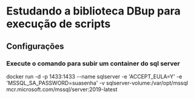 
# Estudando a biblioteca DBup para execução de scripts
## Configurações
### Execute o comando para subir um container do sql server
docker run -d -p 1433:1433 --name sqlserver -e 'ACCEPT_EULA=Y' -e 'MSSQL_SA_PASSWORD=suasenha' -v sqlserver-volume:/var/opt/mssql mcr.microsoft.com/mssql/server:2019-latest

